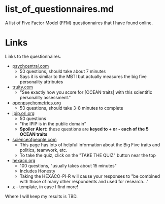 
# list_of_questionnaires.md

A list of Five Factor Model (FFM) questionnaires that I have found online.

# Links

Links to the questionnaires.

- [psychcentral.com](https://psychcentral.com/personality-test/start.php)
  - 50 questions, should take about 7 minutes
  - Says it is similar to the MBTI but actually measures the big five personality attributes
- [truity.com](https://www.truity.com/test/big-five-personality-test)
  - "See exactly how you score for [OCEAN traits] with this scientific personality assessment."
- [openpsychometrics.org](https://openpsychometrics.org/tests/IPIP-BFFM/)
  - 50 questions, should take 3-8 minutes to complete
- [ipip.ori.org](https://ipip.ori.org/New_IPIP-50-item-scale.htm)
  - 50 questions
  - "the IPIP is in the public domain"
  - **Spoiler Alert:** these questions are **keyed to + or - each of the 5 OCEAN traits**
- [scienceofpeople.com](https://www.scienceofpeople.com/personality/#personality-test)
  - This page has lots of helpful information about the Big Five traits and politics, teamwork, etc.
  - To take the quiz, click on the "TAKE THE QUIZ" button near the top
- [hexaco.org](http://hexaco.org/hexaco-online)
  - 100 questions, "usually takes about 15 minutes"
  - Includes Honesty
  - Taking the HEXACO-PI-R will cause your responses to "be combined with those of many other respondents and used for research..."
- [x](https://x) - template, in case I find more!

Where I will keep my results is TBD.

